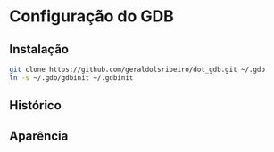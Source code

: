[//]: <> (Documentação gerada com intmain_docmd)
# Configuração do GDB

## Instalação

```bash
git clone https://github.com/geraldolsribeiro/dot_gdb.git ~/.gdb
ln -s ~/.gdb/gdbinit ~/.gdbinit
```

## Histórico


## Aparência

